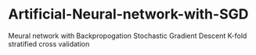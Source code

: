 # Artificial-Neural-network-with-SGD

Meural network with Backpropogation
Stochastic Gradient Descent
K-fold stratified cross validation
